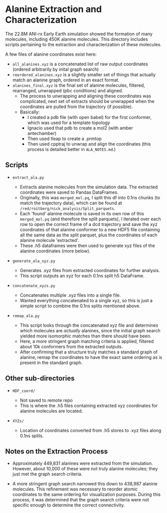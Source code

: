 # Alanine Extraction and Characterization

The 22.8M ANI-rx Early Earth simulation showed the formation of many molecules, including 450K alanine molecules. This directory includes scripts pertaining to the extraction and characterization of these molecules.

A few files of alanine coordinates exist here:

- `all_alanines.xyz` is a concatenated list of raw output coordinates (ordered arbitrarily by inital graph search)
- `reordered_alanines.xyz` is a slightly smaller set of things that actually match an alanine graph, ordered in an exact format.
- `alanines_final.xyz` is the final set of alanine molecules, filtered, rearranged, unwrapped (pbc conditions) and aligned. 
  - The process to unwrapping and aligning these coordinates was complicated, next set of extracts should be unwrapped when the coordinates are pulled from the trajectory (if possible).
  - Basically:
    - I created a pdb file (with open babel) for the first conformer, which was used for a template topology
    - Ignacio used that pdb to create a mol2 (with amber antechamber)
    - Then used tleap to create a .prmtop
    - Then used cpptraj to unwrap and align the coordinates (this process is detailed better in `ALA_NOTES.md`.)

## Scripts

- `extract_ala.py`
  - Extracts alanine molecules from the simulation data. The extracted coordinates were saved to Pandas DataFrames. 
  - Originally, this was `merged_mol.pq`, I split this df into 0.1ns chunks (to match the trajectory data), which can be found at `/red/roitberg/nick_analysis/Split_parquets`.
  - Each 'found' alanine molecule is saved in its own row of this `merged_mol.pq` (and therefore the split parquets), I iterated over each row to open the correct frame of a dcd trajectory and save the xyz coordinates of that alanine conformer to a new HDF5 file containing all the same data as the split parquet, plus the coordinates of each alanine molecule 'extracted'. 
  - These .h5 dataframes were then used to generate xyz files of the alanine coordinates (more below).

- `generate_ala_xyz.py`
  - Generates .xyz files from extracted coordinates for further analysis.
  - This script outputs an xyz for each 0.1ns split h5 DataFrame.

- `concatenate_xyzs.py`
  - Concatenates multiple .xyz files into a single file.
  - Wanted everything concatenated to a single xyz, so this is just a simple script to combine the 0.1ns splits mentioned above.

- `remap_ala.py`
  - This script looks through the concatenated xyz file and determines which molecules are *actually* alanines, since the initial graph search yielded more isomorphic matches than there should have been.
  - Here, a more stringent graph matching criteria is applied, filtered about 10k conformers from the extracted outputs. 
  - After confirming that a structure truly matches a standard graph of alanine, remap the coordinates to have the exact same ordering as is present in the standard graph.

## Other sub-directories

- `HDF_coord/`
  - Not saved to remote repo
  - This is where the .h5 files containing extracted xyz coordinates for alanine molecules are located.

- `XYZs/`
  - Location of coordinates converted from .h5 stores to .xyz files along 0.1ns splits.

## Notes on the Extraction Process

- Approximately 449,831 alanines were extracted from the simulation. However, about 10,000 of these were not truly alanine molecules; they just met the graph search criteria.

- A more stringent graph search narrowed this down to 438,987 alanine molecules. This refinement was necessary to reorder atomic coordinates to the same ordering for visualization purposes. During this process, it was determined that the graph search criteria were not specific enough to determine the correct connectivity.
